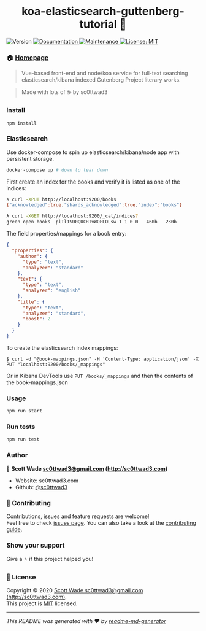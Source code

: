 <h1 align="center">koa-elasticsearch-guttenberg-tutorial 👋</h1>
<p>
  <img alt="Version" src="https://img.shields.io/badge/version-0.0.1-blue.svg?cacheSeconds=2592000" />
  <a href="https://github.com/sc0ttwad3/koa-elasticsearch-guttenberg-tutorial#readme" target="_blank">
    <img alt="Documentation" src="https://img.shields.io/badge/documentation-yes-brightgreen.svg" />
  </a>
  <a href="https://github.com/sc0ttwad3/koa-elasticsearch-guttenberg-tutorial/graphs/commit-activity" target="_blank">
    <img alt="Maintenance" src="https://img.shields.io/badge/Maintained%3F-yes-green.svg" />
  </a>
  <a href="https://github.com/sc0ttwad3/koa-elasticsearch-guttenberg-tutorial/blob/master/LICENSE" target="_blank">
    <img alt="License: MIT" src="https://img.shields.io/github/license/sc0ttwad3/koa-elasticsearch-guttenberg-tutorial" />
  </a>
</p>

### 🏠 [Homepage](https://github.com/sc0ttwad3/koa-elasticsearch-guttenberg-tutorial#readme)

> Vue-based front-end and node/koa service for full-text searching elasticsearch/kibana indexed Gutenberg Project literary works.

> Made with lots of ☕️ by sc0ttwad3

### Install

```sh
npm install
```

### Elasticsearch

Use docker-compose to spin up elasticsearch/kibana/node app with persistent storage.

```sh
docker-compose up # down to tear down
```

First create an index for the books and verify it is listed as one of the indices:

```sh
λ curl -XPUT http://localhost:9200/books
{"acknowledged":true,"shards_acknowledged":true,"index":"books"}

λ curl -XGET http://localhost:9200/_cat/indices?
green open books  plTl1SD0QUCRTvWOFLOLsw 1 1 0 0   460b   230b
```

The field properties/mappings for a book entry:

```json
{
  "properties": {
    "author": {
      "type": "text",
      "analyzer": "standard"
    },
    "text": {
      "type": "text",
      "analyzer": "english"
    },
    "title": {
      "type": "text",
      "analyzer": "standard",
      "boost": 2
    }
  }
}
```

To create the elasticsearch index mappings:

```
$ curl -d "@book-mappings.json" -H 'Content-Type: application/json' -X PUT "localhost:9200/books/_mappings"
```

Or in Kibana DevTools use `PUT /books/_mappings` and then the contents of the book-mappings.json

### Usage

```sh
npm run start
```

### Run tests

```sh
npm run test
```

### Author

👤 **Scott Wade <sc0ttwad3@gmail.com> (http://sc0ttwad3.com)**

- Website: sc0ttwad3.com
- Github: [@sc0ttwad3](https://github.com/sc0ttwad3)

### 🤝 Contributing

Contributions, issues and feature requests are welcome!<br />Feel free to check [issues page](https://github.com/sc0ttwad3/koa-elasticsearch-guttenberg-tutorial/issues). You can also take a look at the [contributing guide](https://github.com/sc0ttwad3/koa-elasticsearch-guttenberg-tutorial/blob/master/CONTRIBUTING.md).

### Show your support

Give a ⭐️ if this project helped you!

### 📝 License

Copyright © 2020 [Scott Wade <sc0ttwad3@gmail.com> (http://sc0ttwad3.com)](https://github.com/sc0ttwad3).<br />
This project is [MIT](https://github.com/sc0ttwad3/koa-elasticsearch-guttenberg-tutorial/blob/master/LICENSE) licensed.

---

_This README was generated with ❤️ by [readme-md-generator](https://github.com/kefranabg/readme-md-generator)_
